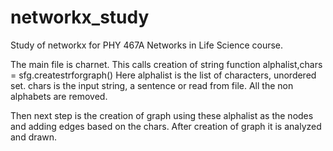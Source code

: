 networkx_study
==============

Study of networkx for PHY 467A Networks in Life Science course. 

The main file is charnet. This calls creation of string function
alphalist,chars = sfg.createstrforgraph() 
Here alphalist is the list of characters, unordered set. chars is the input string, a sentence or read from file. All the non alphabets are removed. 

Then next step is the creation of graph using these alphalist as the nodes and adding edges based on the chars. 
After creation of graph it is analyzed and drawn.
